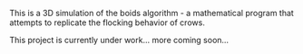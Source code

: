 This is a 3D simulation of the boids algorithm - a mathematical program that attempts to replicate the flocking behavior of crows.

This project is currently under work... 
more coming soon...


